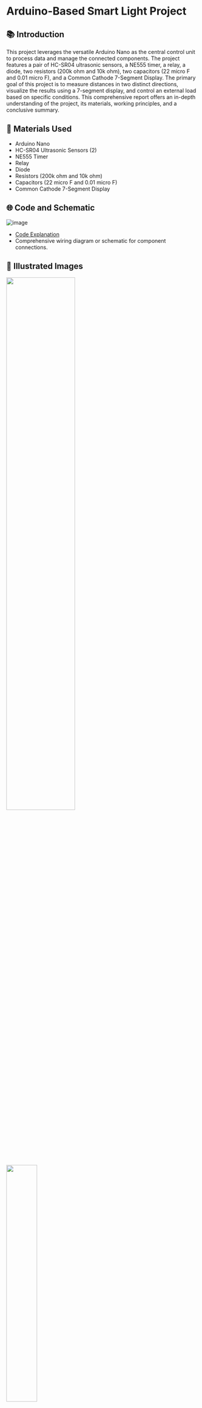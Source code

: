 # Arduino-Based Smart Light Project

## 📚 Introduction
This project leverages the versatile Arduino Nano as the central control unit to process data and manage the connected components. The project features a pair of HC-SR04 ultrasonic sensors, a NE555 timer, a relay, a diode, two resistors (200k ohm and 10k ohm), two capacitors (22 micro F and 0.01 micro F), and a Common Cathode 7-Segment Display. The primary goal of this project is to measure distances in two distinct directions, visualize the results using a 7-segment display, and control an external load based on specific conditions. This comprehensive report offers an in-depth understanding of the project, its materials, working principles, and a conclusive summary.

## 🧰 Materials Used
- Arduino Nano
- HC-SR04 Ultrasonic Sensors (2)
- NE555 Timer
- Relay
- Diode
- Resistors (200k ohm and 10k ohm)
- Capacitors (22 micro F and 0.01 micro F)
- Common Cathode 7-Segment Display

## 🌐 Code and Schematic

![image](https://github.com/itheaks/iot-smartlight/assets/134759689/bcc46577-c891-4665-982e-bf0d6a19dd87)


- [Code Explanation](https://github.com/itheaks/iot-smartlight)
- Comprehensive wiring diagram or schematic for component connections.

## 📸 Illustrated Images

<p float="left">
  <img src="https://github.com/itheaks/iot-smartlight/assets/134759689/fa9aa5b3-a029-48d2-979e-5d956959e3bc" width="60%" />
  <img src="https://github.com/itheaks/iot-smartlight/assets/134759689/9fb20cfd-c24c-4469-a9e9-e01a1aed5213" width="40%" />
</p>


![image](https://github.com/itheaks/iot-smartlight/assets/134759689/fa9aa5b3-a029-48d2-979e-5d956959e3bc)

![image](https://github.com/itheaks/iot-smartlight/assets/134759689/9fb20cfd-c24c-4469-a9e9-e01a1aed5213)

- Image 1: Project deactivating the relay and turning off the bulb.


![image](https://github.com/itheaks/iot-smartlight/assets/134759689/d44e8f83-0ca5-4211-a446-4978c9397f20)

![image](https://github.com/itheaks/iot-smartlight/assets/134759689/dfa76e8c-45ae-41d8-b458-324095cc8a6f)

- Image 2: Project activating the relay and turning on the bulb.

## 💻 Code Explanation
The Arduino code provided orchestrates the operation of the project and can be broken down into several critical components:
- **Library Inclusion and Variable Definitions:** `#include "SevSeg"` - Crucial for controlling the 7-segment display.
- **Setup Function:** `void setup()` - Initialization and pin configurations.
- **Loop Function:** `void loop()` - Main control logic and sensor measurements.

## ⚙️ Working
1. **Ultrasonic Sensor Measurements:** Measure distances in two directions.
2. **Timer and Other Sensor Inputs:** Read timer output and other sensor states.
3. **7-Segment Display:** Display variable 'i.'
4. **Relay Control:** Activate the relay based on 'i' and rear sensor distance.
5. **Control Logic:** Complex logic for 'i' and relay control.

## 📝 Conclusion
This project exemplifies a multifaceted system that harnesses the capabilities of the Arduino Nano in conjunction with a multitude of sensors and components. To offer a comprehensive understanding, a detailed wiring diagram would be invaluable. Furthermore, additional insights into the NE555 timer's role and connections would be indispensable to furnish a comprehensive perspective on the project. This endeavor provides valuable lessons for those interested in delving into the realm of Arduino-based control systems, sensor integration, and customization to cater to specific project requisites. There exists considerable room for refinement and customization to align the project with precise use cases and objectives.

For a more detailed explanation and the full code, visit the [GitHub Repository](https://github.com/itheaks/iot-smartlight).
